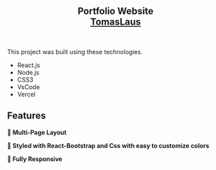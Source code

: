 <h2 align="center">
  Portfolio Website<br/>
  <a href="" target="_blank">TomasLaus</a>
</h2>


<br/>


This project was built using these technologies.

- React.js
- Node.js
- CSS3
- VsCode
- Vercel

## Features

**📖 Multi-Page Layout**

**🎨 Styled with React-Bootstrap and Css with easy to customize colors**

**📱 Fully Responsive**

